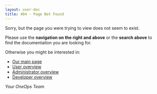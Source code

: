 ```yaml
---
layout: user-doc
title: 404 - Page Not Found
---
```


Sorry, but the page you were trying to view does not seem to exist.

Please use the **navigation on the right and above** or the **search above** to find the documentaiton you are looking
for.

Otherwise you might be interested in:

- [Our main page](/)
- [User overview](/user/overview/index.html)
- [Administrator overview](/admin/index.html)
- [Developer overview](/developer/overview/index.html)

*Your OneOps Team*
